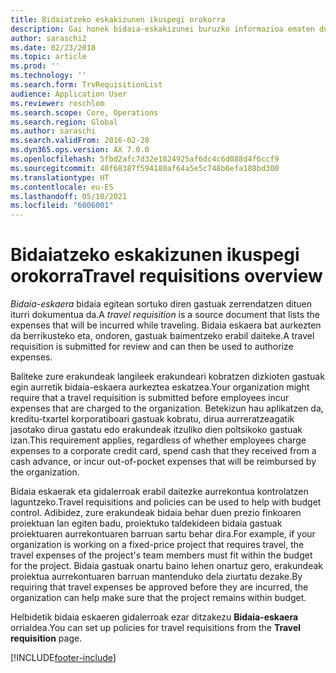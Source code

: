 ```yaml
---
title: Bidaiatzeko eskakizunen ikuspegi orokorra
description: Gai honek bidaia-eskakizunei buruzko informazioa ematen du. Bidaia eskatzeko dokumentuak aurreikusitako bidaia-gastuak.
author: saraschi2
ms.date: 02/23/2018
ms.topic: article
ms.prod: ''
ms.technology: ''
ms.search.form: TrvRequisitionList
audience: Application User
ms.reviewer: roschlom
ms.search.scope: Core, Operations
ms.search.region: Global
ms.author: saraschi
ms.search.validFrom: 2016-02-28
ms.dyn365.ops.version: AX 7.0.0
ms.openlocfilehash: 5fbd2afc7d32e1824925af6dc4c6d088d4f6ccf9
ms.sourcegitcommit: 40f68387f594180af64a5e5c748b6efa188bd300
ms.translationtype: HT
ms.contentlocale: eu-ES
ms.lasthandoff: 05/10/2021
ms.locfileid: "6006001"
---
```

# <a name="travel-requisitions-overview"></a><span data-ttu-id="834b3-104">Bidaiatzeko eskakizunen ikuspegi orokorra</span><span class="sxs-lookup"><span data-stu-id="834b3-104">Travel requisitions overview</span></span>

<span data-ttu-id="834b3-105">*Bidaia-eskaera* bidaia egitean sortuko diren gastuak zerrendatzen dituen iturri dokumentua da.</span><span class="sxs-lookup"><span data-stu-id="834b3-105">A *travel requisition* is a source document that lists the expenses that will be incurred while traveling.</span></span> <span data-ttu-id="834b3-106">Bidaia eskaera bat aurkezten da berrikusteko eta, ondoren, gastuak baimentzeko erabil daiteke.</span><span class="sxs-lookup"><span data-stu-id="834b3-106">A travel requisition is submitted for review and can then be used to authorize expenses.</span></span>

<span data-ttu-id="834b3-107">Baliteke zure erakundeak langileek erakundeari kobratzen dizkioten gastuak egin aurretik bidaia-eskaera aurkeztea eskatzea.</span><span class="sxs-lookup"><span data-stu-id="834b3-107">Your organization might require that a travel requisition is submitted before employees incur expenses that are charged to the organization.</span></span> <span data-ttu-id="834b3-108">Betekizun hau aplikatzen da, kreditu-txartel korporatiboari gastuak kobratu, dirua aurreratzeagatik jasotako dirua gastatu edo erakundeak itzuliko dien poltsikoko gastuak izan.</span><span class="sxs-lookup"><span data-stu-id="834b3-108">This requirement applies, regardless of whether employees charge expenses to a corporate credit card, spend cash that they received from a cash advance, or incur out-of-pocket expenses that will be reimbursed by the organization.</span></span>

<span data-ttu-id="834b3-109">Bidaia eskaerak eta gidalerroak erabil daitezke aurrekontua kontrolatzen laguntzeko.</span><span class="sxs-lookup"><span data-stu-id="834b3-109">Travel requisitions and policies can be used to help with budget control.</span></span> <span data-ttu-id="834b3-110">Adibidez, zure erakundeak bidaia behar duen prezio finkoaren proiektuan lan egiten badu, proiektuko taldekideen bidaia gastuak proiektuaren aurrekontuaren barruan sartu behar dira.</span><span class="sxs-lookup"><span data-stu-id="834b3-110">For example, if your organization is working on a fixed-price project that requires travel, the travel expenses of the project's team members must fit within the budget for the project.</span></span> <span data-ttu-id="834b3-111">Bidaia gastuak onartu baino lehen onartuz gero, erakundeak proiektua aurrekontuaren barruan mantenduko dela ziurtatu dezake.</span><span class="sxs-lookup"><span data-stu-id="834b3-111">By requiring that travel expenses be approved before they are incurred, the organization can help make sure that the project remains within budget.</span></span>

<span data-ttu-id="834b3-112">Helbidetik bidaia eskaeren gidalerroak ezar ditzakezu **Bidaia-eskaera** orrialdea.</span><span class="sxs-lookup"><span data-stu-id="834b3-112">You can set up policies for travel requisitions from the **Travel requisition** page.</span></span>


[!INCLUDE[footer-include](../includes/footer-banner.md)]